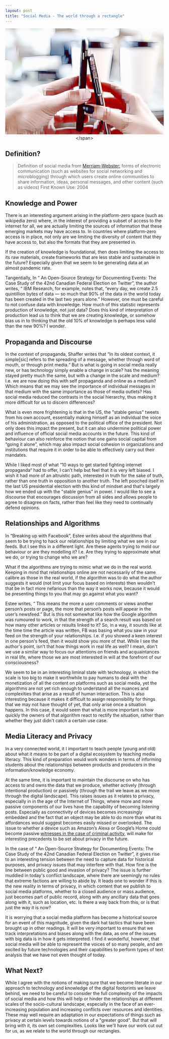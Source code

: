 ```yaml
---
layout: post
title: "Social Media - The world through a rectangle"
---
```

<span style="display:block;text-align:center">![ Image stylyized to look pixelated of two hands holding up smart phone up to each other so that the screens are toucing.](/images/phones-interacting.jpg "Credit:https://pxhere.com/en/photo/1086926")</span>

## Definition?

> Definition of social media from [Merriam-Webster:](https://www.merriam-webster.com/dictionary/social%20media) forms of electronic communication (such as websites for social networking and microblogging) through which users create online communities to share information, ideas, personal messages, and other content (such as videos)
> First Known Use: 2004


## Knowledge and Power

There is an interesting argument arising in the platform-zero space (such as wikipedia zero) where, in the interest of providing a subset of access to the internet for all, we are actually limiting the sources of information that these emerging markets may have access to. In countries where platform-zero access is in place, not only are we limiting the diversity of content that they have access to, but also the formats that they are presented in.
  
If the creation of knowledge is foundational, then does limiting the access to its raw materials, create frameworks that are less stable and sustainable in the future? Especially given that we seem to be generating data at an almost pandemic rate.
  
Tangentially, In “ An Open-Source Strategy for Documenting Events: The Case Study of the 42nd Canadian Federal Election on Twitter”, the author writes, “ IBM Research, for example, notes that, “every day, we create 2.5 quintillion bytes of data — so much that 90% of the data in the world today has been created in the last two years alone.” However, one must be careful to not confuse data with knowledge. How much of this statistic represents production of knowledge, not just data? Does this kind of interpretation of production lead us to think that we are creating knowledge, or somehow bias us in to thinking that the old 10% of knowledge is perhaps less valid than the new 90%? I wonder.

## Propaganda and Discourse

In the context of propaganda, Shaffer writes that “In its oldest context, it simple[sic] refers to the spreading of a message, whether through word of mouth, or through print media.“ But is what is going in social media really new, or has technology simply enable a change in scale? has the meaning stayed pretty much the same, but with a change in the scale and medium? I.e. we are now doing this with self propaganda and online as a medium? Which means that we may see the importance of individual messages in that medium with the same importance as those of media outlets? Has social media reduced the contrasts in the social hierarchy, thus making it more difficult for us to discern differences?
  
What is even more frightening is that in the US, the "stable genius" tweets from his own account, essentially making himself as an individual the voice of his administration, as opposed to the political office of the president. Not only does this impact the present, but it can also undermine political power and influence of official social media accounts in the future. This kind of behaviour can also reinforce the notion that one gains social capital from “going it alone”, which may also impact social cohesion in organizations and institutions that require it in order to be able to effectively carry out their mandates.
  
While I liked most of what “10 ways to get started fighting internet propaganda“ had to offer, I can't help but feel that it is very left biased. I wish it had more of an altruistic path, interested in truth for the sake of truth, rather than one truth in opposition to another truth. The left pooched itself in the last US presidential election with this kind of mindset and that's largely how we ended up with the "stable genius" in power. I would like to see a discourse that encourages discussion from all sides and allows people to agree to disagree on facts, rather than feel like they need to continually defend opinions.

## Relationships and Algorithms

In “Breaking up with Facebook”, Estee writes about the algorithms that seem to be trying to hack our relationships by limiting what we see in our feeds. But I see this in a different light. Are these agents trying to mold our behaviour or are they modelling it? I.e. Are they trying to approximate what we do, or trying to change who we are?
  
What if the algorithms are trying to mimic what we do in the real world. Keeping in mind that relationships online are not necessarily of the same calibre as those in the real world, if the algorithm was to do what the author suggests it would (not limit your focus based on interests) then wouldn't that be in fact more nefarious than the way it works now, because it would be presenting things to you that may go against what you want?
  
Estee writes, “ This means the more a user comments or views another person’s posts or page, the more that person’s posts will appear in the user’s newsfeed.” But is this not somewhat like how the Google algorithm was rumoured to work, in that the strength of a search result was based on how many other articles or results linked to it? So, in a way, it sounds like at the time time the article was written, FB was basing what you saw in your feed on the strength of your relationships. I.e. if you showed a keen interest in one person's feed, then it would show you more of that. While I see the author's point, isn't that how things work in real life as well? I mean, don't we use a similar way to focus our attentions on friends and acquaintances in real life, where those we are most interested in will at the forefront of our consciousness?
  
We seem to be in an interesting liminal state with technology, in which the scale is too big to make it worthwhile to pay humans to deal with the monetization of all the content on platforms such as social media, yet the algorithms are not yet rich enough to understand all the nuances and complexities that arise as a result of human interaction. This is also interesting because it makes it difficult to assign responsibility for things that we may not have thought of yet, that only arise once a situation happens. In this case, it would seem that what is more important is how quickly the owners of that algorithm react to rectify the situation, rather than whether they just didn't catch a certain use case.

## Media Literacy and Privacy

In a very connected world, it I important to teach people (young and old) about what it means to be part of a digital ecosystem by teaching media literacy. This kind of preparation would work wonders in terms of informing students about the relationships between products and producers in the information/knowledge economy.
  
At the same time, it is important to maintain the discourse on who has access to and owns the data that we produce, whether actively (through intentional production) or passively (through the trail we leave as we move through the digital landscape). This raises issues as it relates to privacy, especially in in the age of the Internet of Things, where more and more passive components of our lives have the capability of becoming listening posts. Especially as connectivity of devices becomes increasingly embedded and the fact that an object may be able to do more than what its affordances would suggest becomes easily missed or overlooked. The issue to whether a device such as Amazon’s Alexa or Google’s Home could become passive [witnesses in the case of criminal activity]( bloomberg.com/news/articles/2016-12-28/alexa-a-witness-to-murder-prosecutors-seek-amazon-echo-data), will make for interesting precedents to be set about privacy in the future.
  
In the case of “ An Open-Source Strategy for Documenting Events: The Case Study of the 42nd Canadian Federal Election on Twitter”, it gives rise to an interesting tension between the need to capture data for historical purposes, and privacy issues that may interfere with that. How fine is the line between public good and invasion of privacy? The issue is further muddied in today's conflict landscape, where there are seemingly no rules that extreme factions are willing to abide by. It leads one to wonder if this is the new reality in terms of privacy, in which content that we publish to social media platforms, whether to a closed audience or mass audience, just becomes part of public record, along with any ancillary data that goes along with it, such as location, etc. Is there a way back from this, or is that just the way it is now?
  
It is worrying that a social media platform has become a historical source for an event of this magnitude, given the dark hat tactics that have been brought up in other readings. It will be very important to ensure that we track interpretations and biases along with the data, as one of the issues with big data is in how it gets interpreted. I find it wonderful, however, that social media will be able to represent the voices of so many people, and am excited by future technologies and their capabilities to perform types of text analysis that we have not even thought of today.

## What Next?

While I agree with the notions of making sure that we become literate in our approach to technology and knowledge of the digital footprints we leave behind, we need to be careful to consider the full complexity of the impacts of social media and how this will help or hinder the relationships at different scales of the socio-cultural landscape, especially in the face of an ever-increasing population and increasing conflicts over resources and identities. These may well require an adaptation in our expectations of things such as privacy at certain levels towards notions of a "greater good". But that will bring with it, its own set complexities. Looks like we'll have our work cut out for us, as we relate to the world through our rectangles.

